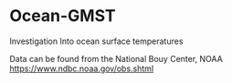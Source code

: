 # Ocean-GMST
Investigation Into ocean surface temperatures 

Data can be found from the National Bouy Center, NOAA 
https://www.ndbc.noaa.gov/obs.shtml
